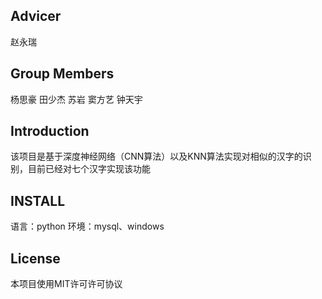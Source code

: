 ## Advicer
赵永瑞

## Group Members
杨思豪
田少杰
苏岩
窦方艺
钟天宇

## Introduction
该项目是基于深度神经网络（CNN算法）以及KNN算法实现对相似的汉字的识别，目前已经对七个汉字实现该功能

## INSTALL
语言：python
环境：mysql、windows

## License
本项目使用MIT许可许可协议
